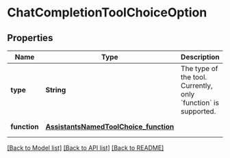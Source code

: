 # ChatCompletionToolChoiceOption
## Properties

| Name | Type | Description | Notes |
|------------ | ------------- | ------------- | -------------|
| **type** | **String** | The type of the tool. Currently, only &#x60;function&#x60; is supported. | [default to null] |
| **function** | [**AssistantsNamedToolChoice_function**](AssistantsNamedToolChoice_function.md) |  | [default to null] |

[[Back to Model list]](../README.md#documentation-for-models) [[Back to API list]](../README.md#documentation-for-api-endpoints) [[Back to README]](../README.md)

